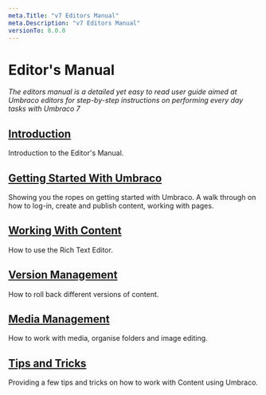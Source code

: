```yaml
---
meta.Title: "v7 Editors Manual"
meta.Description: "v7 Editors Manual"
versionTo: 8.0.0
---
```


# Editor's Manual
*The editors manual is a detailed yet easy to read user guide aimed at Umbraco editors for step-by-step instructions on performing every day tasks with Umbraco 7*

## [Introduction](Introduction/)
Introduction to the Editor's Manual.

## [Getting Started With Umbraco](Getting-Started-With-Umbraco/)
Showing you the ropes on getting started with Umbraco. A walk through on how to log-in, create and publish content, working with pages.

## [Working With Content](Working-With-Content/)
How to use the Rich Text Editor.

## [Version Management](Version-Management/)
How to roll back different versions of content.

## [Media Management](Media-Management/)
How to work with media, organise folders and image editing.

## [Tips and Tricks](Tips-and-Tricks/)
Providing a few tips and tricks on how to work with Content using Umbraco.

